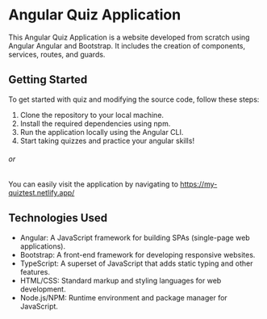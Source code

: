 # Angular Quiz Application

This Angular Quiz Application is a website developed from scratch using Angular Angular and Bootstrap. It includes the creation of components, services, routes, and guards.

## Getting Started
To get started with quiz and modifying the source code, follow these steps:
1. Clone the repository to your local machine.
2. Install the required dependencies using npm.
3. Run the application locally using the Angular CLI.
4. Start taking quizzes and practice your angular skills!
###### or 
You can easily visit the application by navigating to https://my-quiztest.netlify.app/

## Technologies Used
- Angular: A JavaScript framework for building SPAs (single-page web applications).
- Bootstrap: A front-end framework for developing responsive websites.
- TypeScript: A superset of JavaScript that adds static typing and other features.
- HTML/CSS: Standard markup and styling languages for web development.
- Node.js/NPM: Runtime environment and package manager for JavaScript.